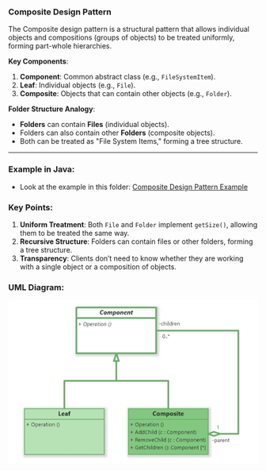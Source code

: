### Composite Design Pattern

The Composite design pattern is a structural pattern that allows individual objects and compositions (groups of objects) to be treated uniformly, forming part-whole hierarchies.

**Key Components**:
1. **Component**: Common abstract class (e.g., `FileSystemItem`).
2. **Leaf**: Individual objects (e.g., `File`).
3. **Composite**: Objects that can contain other objects (e.g., `Folder`).

**Folder Structure Analogy**:
- **Folders** can contain **Files** (individual objects).
- Folders can also contain other **Folders** (composite objects).
- Both can be treated as "File System Items," forming a tree structure.
---

### Example in Java:
- Look at the example in this folder: [Composite Design Pattern Example](composite)

### Key Points:
1. **Uniform Treatment**: Both `File` and `Folder` implement `getSize()`, allowing them to be treated the same way.
2. **Recursive Structure**: Folders can contain files or other folders, forming a tree structure.
3. **Transparency**: Clients don’t need to know whether they are working with a single object or a composition of objects.

### UML Diagram:

![Composite Design Pattern](Composite-Design-Pattern.jpg)

